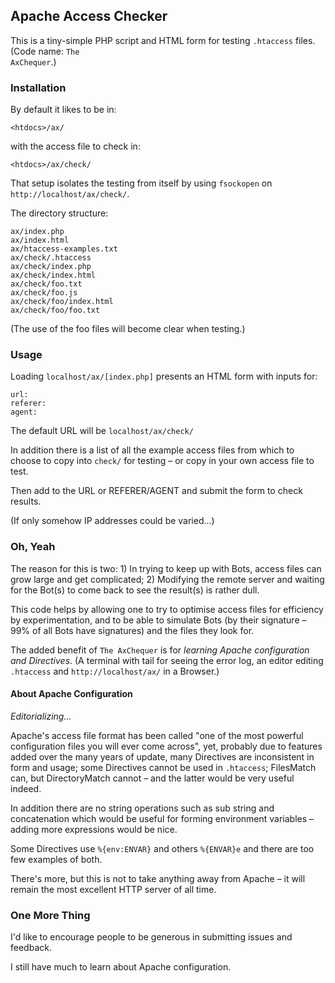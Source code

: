 ## Apache Access Checker

This is a tiny-simple PHP script and HTML form for testing <code>.htaccess</code> 
files. (Code name: <code>The AxChequer</code>.)

### Installation

By default it likes to be in:

    <htdocs>/ax/

with the access file to check in:

    <htdocs>/ax/check/

That setup isolates the testing from itself by using <code>fsockopen</code> on 
<code>http://localhost/ax/check/</code>.

The directory structure:

    ax/index.php
    ax/index.html
    ax/htaccess-examples.txt
    ax/check/.htaccess
    ax/check/index.php
    ax/check/index.html
    ax/check/foo.txt
    ax/check/foo.js
    ax/check/foo/index.html
    ax/check/foo/foo.txt

(The use of the foo files will become clear when testing.)

### Usage

Loading <code>localhost/ax/[index.php]</code> presents an HTML form with 
inputs for:

    url:
    referer:
    agent:

The default URL will be <code>localhost/ax/check/</code>

In addition there is a list of all the example access files from which to 
choose to copy into <code>check/</code> for testing &ndash; or copy in your 
own access file to test.

Then add to the URL or REFERER/AGENT and submit the form to check results.

(If only somehow IP addresses could be varied...)

### Oh, Yeah

The reason for this is two: 1) In trying to keep up with Bots, access files 
can grow large and get complicated; 2) Modifying the remote server and waiting 
for the Bot(s) to come back to see the result(s) is rather dull.

This code helps by allowing one to try to optimise access files for efficiency 
by experimentation, and to be able to simulate Bots (by their signature &ndash; 
99% of all Bots have signatures) and the files they look for.

The added benefit of <code>The AxChequer</code> is for *learning Apache* 
*configuration and Directives*. (A terminal with tail for seeing the error log, 
an editor editing <code>.htaccess</code> and <code>http://localhost/ax/</code> 
in a Browser.)

#### About Apache Configuration

*Editorializing...*

Apache's access file format has been called "one of the most powerful 
configuration files you will ever come across", yet, probably due to features 
added over the many years of update, many Directives are inconsistent in 
form and usage; some Directives cannot be used in <code>.htaccess</code>; 
FilesMatch can, but DirectoryMatch cannot &ndash; and the latter would be very 
useful indeed.

In addition there are no string operations such as sub string and concatenation 
which would be useful for forming environment variables &ndash; adding more 
expressions would be nice.

Some Directives use <code>%{env:ENVAR}</code> and others <code>%{ENVAR}e</code> 
and there are too few examples of both.

There's more, but this is not to take anything away from Apache &ndash; it will 
remain the most excellent HTTP server of all time.

### One More Thing

I'd like to encourage people to be generous in submitting issues and feedback.

I still have much to learn about Apache configuration.
